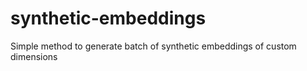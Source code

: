 # synthetic-embeddings
Simple method to generate batch of synthetic embeddings of custom dimensions
